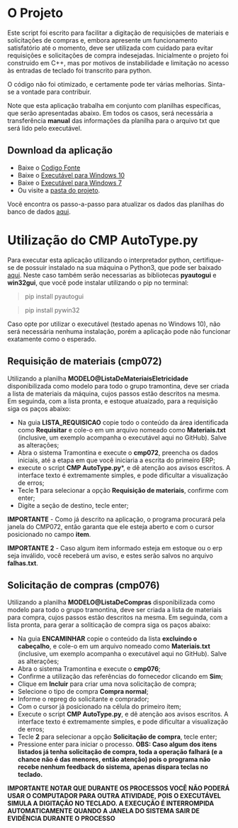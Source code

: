 # O Projeto
Este script foi escrito para facilitar a digitação de requisições de materiais e solicitações de compras e, embora apresente um funcionamento satisfatório até o momento, deve ser utilizada com cuidado para evitar requisições e solicitações de compra indesejadas.
Inicialmente o projeto foi construido em C++, mas por motivos de instabilidade e limitação no acesso às entradas de teclado foi transcrito para python.

O código não foi otimizado, e certamente pode ter várias melhorias. Sinta-se a vontade para contribuir. 

Note que esta aplicação trabalha em conjunto com planilhas específicas, que serão apresentadas abaixo.
Em todos os casos, será necessária a transferência **manual** das informações da planilha para o arquivo txt que será lido pelo executável.

## Download da aplicação
- Baixe o [Codigo Fonte](https://github.com/williampilger/tramontina/raw/master/Requisi%C3%A7%C3%A3o%20de%20materiais/Python/Tramontina%20CMP%20AutoType%20-%20V4.0.py)
- Baixe o [Executável para Windows 10](https://github.com/williampilger/tramontina/raw/master/Requisi%C3%A7%C3%A3o%20de%20materiais/Python/Tramontina%20CMP%20AutoType%20-%20V4.0.exe)
- Baixe o [Executável para Windows 7](https://github.com/williampilger/tramontina/raw/master/Requisi%C3%A7%C3%A3o%20de%20materiais/Python/Tramontina%20CMP%20AutoType%20-%20V4.0%20(WIN%207)%20.exe)
- Ou visite a [pasta do projeto](https://github.com/williampilger/tramontina/tree/master/Requisi%C3%A7%C3%A3o%20de%20materiais).

Você encontra os passo-a-passo para atualizar os dados das planilhas do banco de dados [aqui](https://github.com/williampilger/tramontina/blob/master/Requisi%C3%A7%C3%A3o%20de%20materiais/Atualizar%20planilhas%20de%20estoque%20e%20solicita%C3%A7%C3%B5es%20de%20compras.md).

# Utilização do **CMP AutoType.py**
Para executar esta aplicação utilizando o interpretador python, certifique-se de possuir instalado na sua máquina o Python3, que pode ser baixado [aqui](python.org).
Neste caso também serão necessarias as bibliotecas **pyautogui** e **win32gui**, que você pode instalar utilizando o pip no terminal:

> pip install pyautogui

> pip install pywin32

Caso opte por utilizar o executável (testado apenas no Windows 10), não será necessária nenhuma instalação, porém a aplicação pode não funcionar exatamente como o esperado.

## Requisição de materiais (cmp072)
Utilizando a planilha **MODELO@ListaDeMateriaisEletricidade** disponibilizada como modelo para todo o grupo tramontina, deve ser criada a lista de materiais da máquina, cujos passos estão descritos na mesma.
Em seguinda, com a lista pronta, e estoque atuaizado, para a requisição siga os paços abaixo:
- Na guia **LISTA_REQUISICAO** copie todo o conteúdo da área identificada como **Requisitar** e cole-o em um arquivo nomeado como **Materiais.txt** (inclusive, um exemplo acompanha o executável aqui no GitHub). Salve as alterações;
- Abra o sistema Tramontina e execute o **cmp072**, preencha os dados iniciais, até a etapa em que você iniciaria a escrita do primeiro ERP;
- execute o script **CMP AutoType.py***, e dê atenção aos avisos escritos. A interface texto é extremamente simples, e pode dificultar a visualização de erros;
- Tecle **1** para selecionar a opção **Requisição de materiais**, confirme com enter;
- Digite a seção de destino, tecle enter;

**IMPORTANTE** - Como já descrito na aplicação, o programa procurará pela janela do CMP072, então garanta que ele esteja aberto e com o cursor posicionado no campo **item**.

**IMPORTANTE 2** - Caso algum item informado esteja em estoque ou o erp seja inválido, você receberá um aviso, e estes serão salvos no arquivo **falhas.txt**.


## Solicitação de compras (cmp076)

Utilizando a planilha **MODELO@ListaDeCompras** disponibilizada como modelo para todo o grupo tramontina, deve ser criada a lista de materiais para compra, cujos passos estão descritos na mesma.
Em seguinda, com a lista pronta, para gerar a soliticação de compra siga os paços abaixo:
- Na guia **ENCAMINHAR** copie o conteúdo da lista **excluindo o cabeçalho**, e cole-o em um arquivo nomeado como **Materiais.txt** (inclusive, um exemplo acompanha o executável aqui no GitHub). Salve as alterações;
- Abra o sistema Tramontina e execute o **cmp076**;
- Confirme a utilização das referências do fornecedor clicando em **Sim**;
- Clique em **Incluir** para criar uma nova solicitação de compra;
- Selecione o tipo de compra **Compra normal**;
- Informe o repreg do solicitante e comprador;
- Com o cursor já posicionado na célula do primeiro ítem;
- Execute o script **CMP AutoType.py**, e dê atenção aos avisos escritos. A interface texto é extremamente simples, e pode dificultar a visualização de erros;
- Tecle **2** para selecionar a opção **Solicitação de compra**, tecle enter;
- Pressione enter para iniciar o processo.
**OBS: Caso algum dos itens listados já tenha solicitação de compra, toda a operação falhará (e a chance não é das menores, então atenção) pois o programa não recebe nenhum feedback do sistema, apenas dispara teclas no teclado.**

**IMPORTANTE NOTAR QUE DURANTE OS PROCESSOS VOCÊ NÃO PODERÁ USAR O COMPUTADOR PARA OUTRA ATIVIDADE, POIS O EXECUTÁVEL SIMULA A DIGITAÇÃO NO TECLADO. A EXECUÇÃO É INTERROMPIDA AUTOMATICAMENTE QUANDO A JANELA DO SISTEMA SAIR DE EVIDÊNCIA DURANTE O PROCESSO**
